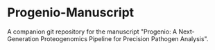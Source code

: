 # Progenio-Manuscript
A companion git repository for the manuscript "Progenio: A Next-Generation Proteogenomics Pipeline for Precision Pathogen Analysis".
